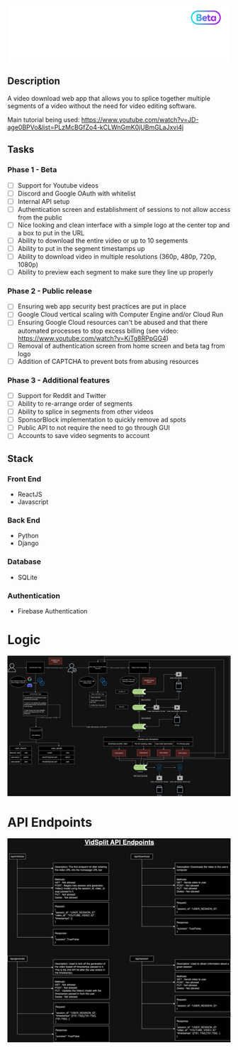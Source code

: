 <p align="center"><img src="https://github.com/ImMattic/vidsplit/blob/dev/vidsplit/frontend/src/assets/vidsplit-logo-dark-mode.png" width="500" height=auto /></p>

## Description
A video download web app that allows you to splice together multiple segments of a video without the need for video editing software.

Main tutorial being used: https://www.youtube.com/watch?v=JD-age0BPVo&list=PLzMcBGfZo4-kCLWnGmK0jUBmGLaJxvi4j

## Tasks
### Phase 1 - Beta
- [ ] Support for Youtube videos
- [ ] Discord and Google OAuth with whitelist
- [ ] Internal API setup
- [ ] Authentication screen and establishment of sessions to not allow access from the public
- [ ] Nice looking and clean interface with a simple logo at the center top and a box to put in the URL
- [ ] Ability to download the entire video or up to 10 segements
- [ ] Ability to put in the segment timestamps up 
- [ ] Ability to download video in multiple resolutions (360p, 480p, 720p, 1080p)
- [ ] Ability to preview each segment to make sure they line up properly

### Phase 2 - Public release
- [ ] Ensuring web app security best practices are put in place
- [ ] Google Cloud vertical scaling with Computer Engine and/or Cloud Run
- [ ] Ensuring Google Cloud resources can't be abused and that there automated processes to stop excess billing (see video: https://www.youtube.com/watch?v=KiTg8RPpGG4)
- [ ] Removal of authentication screen from home screen and beta tag from logo
- [ ] Addition of CAPTCHA to prevent bots from abusing resources

### Phase 3 - Additional features
- [ ] Support for Reddit and Twitter
- [ ] Ability to re-arrange order of segments
- [ ] Ability to splice in segments from other videos
- [ ] SponsorBlock implementation to quickly remove ad spots
- [ ] Public API to not require the need to go through GUI
- [ ] Accounts to save video segments to account

## Stack
### Front End
- ReactJS
- Javascript

### Back End
- Python
- Django

### Database
- SQLite

### Authentication
- Firebase Authentication

# Logic
![Logic diagram](https://github.com/ImMattic/vidsplit/blob/dev/assets/VidSplit-backend-logic.png)

# API Endpoints
![API Endpoint diagram](https://github.com/ImMattic/vidsplit/blob/dev/assets/vidsplit_api_endpoints.png)
